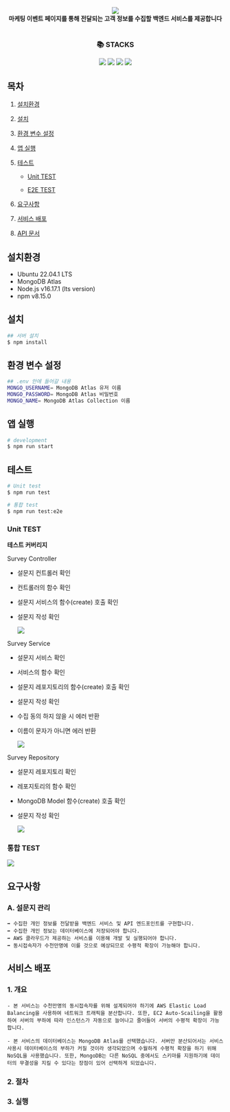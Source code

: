 <div align=center>
<img src="https://capsule-render.vercel.app/api?type=waving&color=auto&height=250&section=header&text=📝Survey%20API%20서버📝&fontSize=45" />
</br>
<b id=content>마케팅 이벤트 페이지를 통해 전달되는 고객 정보를 수집할 백엔드 서비스를 제공합니다</b>
</br></br>
<h3>📚 STACKS</h3>
<img src="https://img.shields.io/badge/NestJS-E0234E?style=for-the-badge&logo=NestJS&logoColor=white">
<img src="https://img.shields.io/badge/TypeScript-3178C6?style=for-the-badge&logo=TypeScript&logoColor=white">
<img src="https://img.shields.io/badge/MongoDB-47A248?style=for-the-badge&logo=MongoDB&logoColor=white">
<img src="https://img.shields.io/badge/.ENV-ECD53F?style=for-the-badge&logo=.ENV&logoColor=white">
</div>

## 목차

1. [설치환경](#설치환경)

2. [설치](#설치)

3. [환경 변수 설정](#환경-변수-설정)

4. [앱 실행](#앱-실행)

5. [테스트](#테스트)

   - [Unit TEST](#Unit-TEST)

   - [E2E TEST](#통합-test)

6. [요구사항](#요구사항)
7. [서비스 배포](#서비스-배포)
8. [API 문서](#api-문서)

## 설치환경

- Ubuntu 22.04.1 LTS
- MongoDB Atlas
- Node.js v16.17.1 (lts version)
- npm v8.15.0

## 설치

```bash
## 서버 설치
$ npm install
```

## 환경 변수 설정

```bash
## .env 안에 들어갈 내용
MONGO_USERNAME= MongoDB Atlas 유저 이름
MONGO_PASSWORD= MongoDB Atlas 비밀번호
MONGO_NAME= MongoDB Atlas Collection 이름
```

## 앱 실행

```bash
# development
$ npm run start
```

## 테스트

```bash
# Unit test
$ npm run test

# 통합 test
$ npm run test:e2e
```

### Unit TEST

**테스트 커버리지**

Survey Controller

- 설문지 컨트롤러 확인
- 컨트롤러의 함수 확인
- 설문지 서비스의 함수(create) 호출 확인
- 설문지 작성 확인

  <img src="https://user-images.githubusercontent.com/92367032/198156634-4c5faa00-8bef-45a6-863c-127ad455636b.png"/>

Survey Service

- 설문지 서비스 확인
- 서비스의 함수 확인
- 설문지 레포지토리의 함수(create) 호출 확인
- 설문지 작성 확인
- 수집 동의 하지 않을 시 에러 반환
- 이름이 문자가 아니면 에러 반환

  <img src="https://user-images.githubusercontent.com/92367032/198156880-e2c221f4-ceaa-4d22-8efb-30a9bedfb436.png"/>

Survey Repository

- 설문지 레포지토리 확인
- 레포지토리의 함수 확인
- MongoDB Model 함수(create) 호출 확인
- 설문지 작성 확인

  <img src="https://user-images.githubusercontent.com/92367032/198156676-e819672c-a8c5-49eb-bce4-15623ad0f689.png"/>

### 통합 TEST

<img src="https://user-images.githubusercontent.com/92367032/198159160-89d53918-0665-4d4c-a563-5deba179933f.png"/>

## 요구사항

### A. 설문지 관리

```
➡️ 수집한 개인 정보를 전달받을 백엔드 서비스 및 API 엔드포인트를 구현합니다.
➡️ 수집한 개인 정보는 데이터베이스에 저장되어야 합니다.
➡️ AWS 클라우드가 제공하는 서비스를 이용해 개발 및 실행되어야 합니다.
➡️ 동시접속자가 수천만명에 이를 것으로 예상되므로 수평적 확장이 가능해야 합니다.
```

## 서비스 배포

### 1. 개요

```
- 본 서비스는 수천만명의 동시접속자를 위해 설계되어야 하기에 AWS Elastic Load Balancing을 사용하여 네트워크 트래픽을 분산합니다. 또한, EC2 Auto-Scailing을 활용하여 서버의 부하에 따라 인스턴스가 자동으로 늘어나고 줄어들어 서버의 수평적 확장이 가능합니다.

- 본 서비스의 데이터베이스는 MongoDB Atlas를 선택했습니다. 서버만 분산되어서는 서비스 사용시 데이터베이스의 부하가 커질 것이라 생각되었으며 수월하게 수평적 확장을 하기 위해 NoSQL을 사용했습니다. 또한, MongoDB는 다른 NoSQL 중에서도 스키마를 지원하기에 데이터의 무결성을 지킬 수 있다는 장점이 있어 선택하게 되었습니다.
```

### 2. 절차

### 3. 실행
